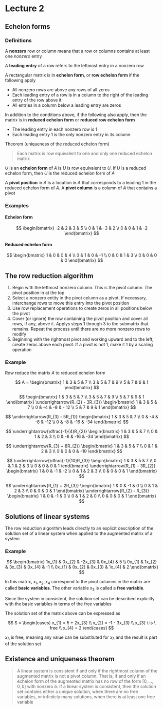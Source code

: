 # Lecture 2

## Echelon forms

### Definitions

A **nonzero** row or column means that a row or columns contains at least one *nonzero* entry

A **leading entry** of a row refers to the leftmost entry in a nonzero row

A rectangular matrix is in **echelon form**, or **row echelon form** if the following apply

- All nonzero rows are above any rows of all zeros
- Each leading entry of a row is in a column to the right of the leading entry of the row above it
- All entries in a column below a leading entry are zeros

In addition to the conditions above, if the following also apply, then the matrix is in **reduced echelon form** or **reduced row echelon form**

- The leading entry in each nonzero row is 1
- Each leading entry 1 is the only nonzero entry in its column

Theorem (uniqueness of the reduced echelon form)

> Each matrix is row equivalent to one and only one reduced echelon matrix

$U$ is an **echelon form** of $A$ is $U$ is row equivalent to $U$. If $U$ is a reduced echelon form, then $U$ is the reduced echelon form of $A$

A **pivot position** in $A$ is a location in $A$ that corresponds to a leading 1 in the reduced echelon form of $A$. A **pivot column** is a column of $A$ that contains a pivot

### Examples

#### Echelon form

$$
	\begin{bmatrix}
		-2 & 2 & 3 & 5 \\
		0 & 1 & -3 & 2 \\
		0 & 0 & 1 & -2
	\end{bmatrix}
$$

#### Reduced echelon form

$$
	\begin{bmatrix}
		1 & 0 & 0 & 4 \\
		0 & 1 & 0 & -1 \\
		0 & 0 & 1 & 3 \\
		0 & 0 & 0 & 0
	\end{bmatrix}
$$

## The row reduction algorithm

1) Begin with the leftmost nonzero column. This is the pivot column. The pivot position in at the top
2) Select a nonzero entity in the pivot column as a pivot. If necessary, interchange rows to move this entry into the pivot position
3) Use row replacement operations to create zeros in all positions below the pivot
4) Cover (or ignore) the row containing the pivot position and cover all rows, if any, above it. Applys steps 1 through 3 to the submatrix that remains. Repeat the process until there are no more nonzero rows to modify
5) Beginning with the rightmost pivot and working upward and to the left, create zeros above each pivot. If a pivot is not 1, make it 1 by a scaling operation

### Example

Row reduce the matrix $A$ to reduced echelon form

$$
	A = \begin{bmatrix}
		1 & 3 & 5 & 7 \\
		3 & 5 & 7 & 9 \\
		5 & 7 & 9 & 1		
	\end{bmatrix}
$$

$$
	\begin{bmatrix}
		1 & 3 & 5 & 7 \\
		3 & 5 & 7 & 9 \\
		5 & 7 & 9 & 1		
	\end{bmatrix}
	\underrightarrow{R_{2} - 3R_{3}} 
	\begin{bmatrix}
		1 & 3 & 5 & 7 \\
		0 & -4 & -8 & - 12 \\
		5 & 7 & 9 & 1
	 \end{bmatrix}
$$

$$
\underrightarrow{R_{3} - 5R_{1}}
	\begin{bmatrix}
		1 & 3 & 5 & 7 \\
		0 & -4 & -8 & -12 \\
		0 & -8 & -16 & -34
	\end{bmatrix}
$$

$$
\underrightarrow{\dfrac{-1}{4}R_{2}}
	\begin{bmatrix}
		1 & 3 & 5 & 7 \\
		0 & 1 & 2 & 3 \\
		0 & -8 & -16 & -34 
	\end{bmatrix}
$$

$$
\underrightarrow{R_{3} + 8R_{2}}
\begin{bmatrix}
	1 & 3 & 5 & 7 \\
	0 & 1 & 2 & 3 \\
	0 & 0 & 0 & -10
\end{bmatrix}
$$

$$
\underrightarrow{\dfrac{-1}{10}R_{3}}
\begin{bmatrix}
	1 & 3 & 5 & 7 \\
	0 & 1 & 2 & 3 \\
	0 & 0 & 0 & 1
\end{bmatrix}
\underrightarrow{R_{1} - 3R_{2}}
\begin{bmatrix}
	1 & 0 & -1 & -2 \\
	0 & 1 & 2 & 3 \\
	0 & 0 & 0 & 1
\end{bmatrix}
$$

$$
\underrightarrow{R_{1} + 2R_{3}}
\begin{bmatrix}
	1 & 0 & -1 & 0 \\
	0 & 1 & 2 & 3 \\
	0 & 0 & 0 & 1
\end{bmatrix}
\underrightarrow{R_{2} - R_{3}}
\begin{bmatrix}
	1 & 0 & -1 & 0 \\
	0 & 1 & 2 & 0 \\
	0 & 0 & 0 & 1
\end{bmatrix}
$$

## Solutions of linear systems

The row reduction algorithm leads directly to an explicit description of the solution set of a linear system when applied to the augmented matrix of a system

### Example
$$
\begin{bmatrix}
	1x_{1} & 0x_{2} & -2x_{3} & 0x_{4} & 5 \\
	0x_{1} & 1x_{2} & 3x_{3} & 0x_{4} & -1 \\
	0x_{1} & 0x_{2} & 0x_{3} & 1x_{4} & 2
\end{bmatrix}
$$

In this matrix, $x_{1}, x_{2}, x_{4}$ correspond to the pivot columns in the matrix are called **basic variables**. The other variable $x_{3}$ is called a **free variable**.

Since the system in consistent, the solution set can be described explicitly with the basic variables in terms of the free variables

The solution set of the matrix above can be expressed as

$$
S = \begin{cases}
	x_{1} = 5 + 2x_{3} \\
	x_{2} = -1 - 3x_{3} \\
	x_{3} \ is \ free \\
	x_{4} = 2
\end{cases}
$$

$x_{3}$ is free, meaning any value can be substituted for $x_{3}$ and the result is part of the solution set

## Existence and uniqueness theorem

> A linear system is consistent if and only if the rightmost column of the augmented matrix is not a pivot column. That is, if and only if an echelon form of the augmented matrix has no row of the form $[0, ..., 0, b]$ with nonzero $b$.
> If a linear system is consistent, then the solution set contains either a unique solution, when there are no free variables, or infinitely many solutions, when there is at least one free variable
